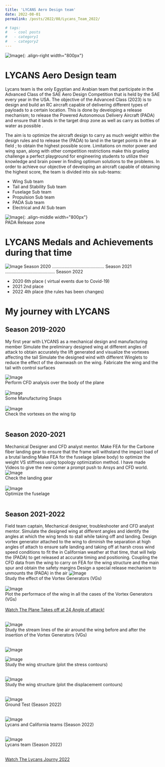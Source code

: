 ```yaml
---
title: 'LYCANS Aero Design team'
date: 2022-08-01
permalink: /posts/2022/08/Lycans_Team_2022/

# tags:
#   - cool posts
#   - category1
#   - category2
---
```


![Image](../images/lycans/Picture38.png){: .align-right width="800px"} <br/>

LYCANS Aero Design team
======
Lycans team is the only Egyptian and Arabian team that participate in the Advanced Class of the SAE Aero Design Competition that is held by the SAE every year in the USA. The objective of the Advanced Class (2023) is to design and build an RC aircraft capable of delivering different types of payloads to a certain location. This is done by developing a release mechanism; to release the Powered Autonomous Delivery Aircraft (PADA) and ensure that it lands in the target drop zone as well as carry as bottles of water as possible .

The aim is to optimize the aircraft design to carry as much weight within the design rules and to release the (PADA) to land in the target points in the air field ; to obtain the highest possible score. Limitations on motor power and wing span, along with other competition restrictions make this grueling challenge a perfect playground for engineering students to utilize their knowledge and brain power in finding optimum solutions to the problems. In order to achieve our objective of developing an aircraft capable of obtaining the highest score, the team is divided into six sub-teams:
- Wing Sub team
- Tail and Stability Sub team
- Fuselage Sub team
- Propulsion Sub team
- PADA Sub team
- Electrical and AI Sub team

![Image](../images/Picture3.png){: .align-middle width="800px"} <br/>
PADA Release zone <br/>

LYCANS Medals and Achievements during that time
======
![Image](../images/lycans/Picture7.png)
Season 2020 .......................................... Season 2021 ........................................ Season 2022 <br/>

- 2020 6th place ( virtual events due to Covid-19)
- 2021 2nd place 
- 2022 4th place (the rules has been changes) <br/>

My journey with LYCANS
======

Season 2019-2020 
------
My first year with LYCANS as a mechanical design and manufacturing member 
Simulate the preliminary designed wing at different angles of attack to obtain accurately the lift generated and visualize the vortexes affecting the tail
Simulate the designed wind with different Winglets to reduce the effect of the downwash on the wing.
Fabricate the wing and the tail with control surfaces 

![Image](../images/lycans/Picture8.png)<br/>
Perform CFD analysis over the body of the plane<br/><br/>
![Image](../images/lycans/Picture9.png)<br/>
Some Manufacturing Snaps <br/><br/>
![Image](../images/lycans/Picture10.png)<br/>
Check the vortexes on the wing tip  <br/><br/>



Season 2020-2021
------
Mechanical Designer and CFD analyst mentor.
Make FEA for the Carbone fiber landing gear to ensure that the frame will withstand the impact load of a brutal landing 
Make FEA for the fuselage (plane body) to optimize the weight VS stiffness using topology optimization method.
I have made Videos to give the new comer a prompt push to Ansys and CFD world. 
![Image](../images/lycans/Picture11.png)<br/>
Check the landing gear<br/><br/>
![Image](../images/lycans/Picture12.png) <br/>
Optimize the fuselage<br/><br/>



Season 2021-2022
------
Field team captain, Mechanical designer, troubleshooter and CFD analyst mentor.
Simulate the designed wing at different angles and identify the angles at which the wing tends to stall while taking off and landing.
Design vortex generator attached to the wing to diminish the separation at high angles of attach to ensure safe landing and taking off at harsh cross wind speed conditions to fit the in Californian weather at that time, that will help the (PADA) to get released at accurate timing and positioning.
Coupling the CFD data from the wing to carry on FEA for the wing structure and the main spur and obtain the safety margins
Design a special release mechanism to unmounts the (PADA) in the air 
![Image](../images/lycans/Picture13.png) <br/>
Study the effect of the Vortex Generators (VGs) <br/><br/>
![Image](../images/lycans/Picture14.png) <br/>
Plot the performace of the wing in all the cases of the Vortex Generators (VGs) <br/><br/>
[Watch The Plane Takes off at 24 Angle of attack!](https://www.youtube.com/watch?v=6lks7HZXlo4&t=193s) <br/><br/>

![Image](../images/lycans/Picture15.png) <br/>
Study the stream lines of the air around the wing before and after the insertion of the Vortex Generators (VGs)  <br/><br/>

![Image](../images/lycans/Picture16.png) <br/>

![Image](../images/lycans/Picture18.png) <br/>
Study the wing structure (plot the stress contours) <br/><br/>

![Image](../images/lycans/Picture19.png) <br/>
Study the wing structure (plot the displacement contours) <br/><br/>

![Image](../images/lycans/Picture20.png) <br/>
Ground Test (Season 2022)  <br/><br/>

![Image](../images/lycans/Picture39.png) <br/>
Lycans and California teams (Season 2022)  <br/><br/>

![Image](../images/lycans/Picture22.jpg)<br/>
Lycans team (Season 2022)  <br/><br/>

[Watch The Lycans Journy 2022 ](https://www.youtube.com/watch?v=6lks7HZXlo4) <br/><br/>

